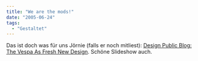 ```yaml
---
title: "We are the mods!"
date: "2005-06-24"
tags:
  - "Gestaltet"
---
```


Das ist doch was für uns Jörnie (falls er noch mitliest):
[Design Public Blog: The Vespa As Fresh New Design](http://blog.designpublic.com/2005/06/20/the-vespa-as-fresh-new-design/). Schöne Slideshow auch.
